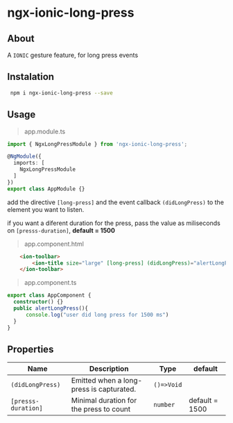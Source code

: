 # ngx-ionic-long-press

## About

A `IONIC` gesture feature, for long press events

## Instalation

```bash
 npm i ngx-ionic-long-press --save
```

## Usage

> app.module.ts

```typescript
import { NgxLongPressModule } from 'ngx-ionic-long-press';

@NgModule({
  imports: [
    NgxLongPressModule
  ]
})
export class AppModule {}
```

add the directive `[long-press]` and the event callback `(didLongPress)` to the element you want to listen.

if you want a diferent duration for the press, pass the value as miliseconds on `[presss-duration]`, **default = 1500**

> app.component.html

```html
    <ion-toolbar>
        <ion-title size="large" [long-press] (didLongPress)="alertLongPress()">Blank</ion-title>
    </ion-toolbar>
```

> app.component.ts

```typescript
export class AppComponent {
  constructor() {}
  public alertLongPress(){
      console.log("user did long press for 1500 ms")
  }
}
```

## Properties

| Name                | Description                              | Type           | default        |
| ------------------- | ---------------------------------------- | -------------- | -------------- |
| `(didLongPress)`    | Emitted when a long-press is capturated. | ```()=>Void``` |                |
| `[presss-duration]` | Minimal duration for the press to count  | ```number```   | default = 1500 |
